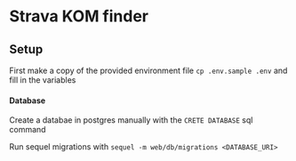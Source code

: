 # Strava KOM finder



## Setup

First make a copy of the provided environment file `cp .env.sample .env` and fill in the variables


#### Database

Create a databae in postgres manually with the `CRETE DATABASE` sql command

Run sequel migrations with `sequel -m web/db/migrations <DATABASE_URI>`
